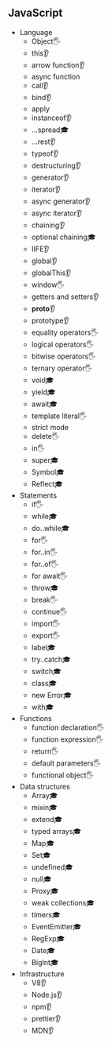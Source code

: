 ## JavaScript

- Language
  - Object🖐️
  - this👂
  - arrow function👂
  - async function
  - call👂
  - bind👂
  - apply
  - instanceof👂
  - ...spread🎓
  - ...rest👂
  - typeof👂
  - destructuring👂
  - generator👂
  - iterator👂
  - async generator👂
  - async iterator👂
  - chaining👂
  - optional chaining🎓
  - IIFE👂
  - global👂
  - globalThis👂
  - window🖐️
  - getters and setters👂
  - __proto__👂
  - prototype👂
  - equality operators🖐️
  - logical operators🖐️
  - bitwise operators🖐️
  - ternary operator🖐️
  - void🎓
  - yield🎓
  - await🎓
  - template literal🖐️
  - strict mode
  - delete🖐️
  - in🖐️
  - super🎓
  - Symbol🎓
  - Reflect🎓
- Statements
  - if🖐️
  - while🎓
  - do..while🎓
  - for🖐️
  - for..in🖐️
  - for..of🖐️
  - for await🖐️
  - throw🎓
  - break🖐️
  - continue🖐️
  - import🖐️
  - export🖐️
  - label🎓
  - try..catch🎓
  - switch🎓
  - class🎓
  - new Error🎓
  - with🎓
- Functions
  - function declaration🖐️
  - function expression🖐️
  - return🖐️
  - default parameters🖐️
  - functional object🖐️
- Data structures
  - Array🎓
  - mixin🎓
  - extend🎓
  - typed arrays🎓
  - Map🎓
  - Set🎓
  - undefined🎓
  - null🎓
  - Proxy🎓
  - weak collections🎓
  - timers🎓
  - EventEmitter🎓
  - RegExp🎓
  - Date🎓
  - BigInt🎓
- Infrastructure
  - V8👂
  - Node.js👂
  - npm👂
  - prettier👂
  - MDN👂
